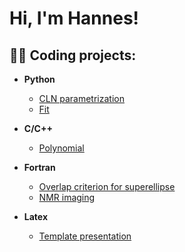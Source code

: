 <h1>Hi, I'm Hannes!

<h2>👨‍💻 Coding projects:</h2>

- <b>Python</b>
  - [CLN parametrization](https://github.com/hanneskoessl/CLN)
  - [Fit](https://github.com/hanneskoessl/Fit)
  
- <b>C/C++</b>
    - [Polynomial](https://github.com/hanneskoessl/Polynomial)
  
- <b>Fortran</b>
  - [Overlap criterion for superellipse](https://github.com/hanneskoessl/superellipse)  
  - [NMR imaging](https://github.com/hanneskoessl/NMR-imaging)
  
- <b>Latex</b>
  - [Template presentation](https://github.com/hanneskoessl/Latex/tree/main/MA-slides)
  
  

  

<!--








### Hi there 👋


**hanneskoessl/hanneskoessl** is a ✨ _special_ ✨ repository because its `README.md` (this file) appears on your GitHub profile.

Here are some ideas to get you started:

- 🔭 I’m currently working on ...
- 🌱 I’m currently learning ...
- 👯 I’m looking to collaborate on ...
- 🤔 I’m looking for help with ...
- 💬 Ask me about ...
- 📫 How to reach me: ...
- 😄 Pronouns: ...
- ⚡ Fun fact: ...
-->
